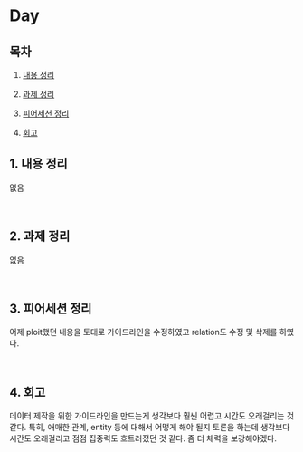 <!--
구조
*
    *
        * <br>
            &nbsp; - &nbsp; <br>
                &nbsp;&nbsp;&nbsp;&nbsp; ‣ &nbsp; <br>
                    &nbsp;&nbsp;&nbsp;&nbsp;&nbsp;&nbsp;&nbsp;&nbsp; * &nbsp; <br>
-->

# Day 

## 목차 

1. [내용 정리](#1-내용-정리)

2. [과제 정리](#2-과제-정리)

3. [피어세션 정리](#3-피어세션-정리)

4. [회고](#4-회고)

## 1. 내용 정리

없음

<br>

## 2. 과제 정리

없음

<br>

## 3. 피어세션 정리

어제 ploit했던 내용을 토대로 가이드라인을 수정하였고 relation도 수정 및 삭제를 하였다. 

<br>

## 4. 회고

데이터 제작을 위한 가이드라인을 만드는게 생각보다 훨씬 어렵고 시간도 오래걸리는 것 같다. 특히, 애매한 관계, entity 등에 대해서 어떻게 해야 될지 토론을 하는데 
생각보다 시간도 오래걸리고 점점 집중력도 흐트러졌던 것 같다. 좀 더 체력을 보강해야겠다.

<br>